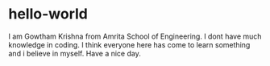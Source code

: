 # hello-world
I am Gowtham Krishna from Amrita School of Engineering. I dont have much knowledge in coding. I think everyone here has come to learn something and i believe in myself. Have a nice day.
